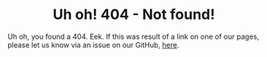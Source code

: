 <!-- ---
permalink: /404.html
--- -->

<h1 align="center">Uh oh! 404 - Not found!</h1>

Uh oh, you found a 404. Eek. If this was result of a link on one of our pages, please let us know via an issue on our GitHub, [here](https://github.com/mrmagicpie/mrmagicpie-license/issues). 
